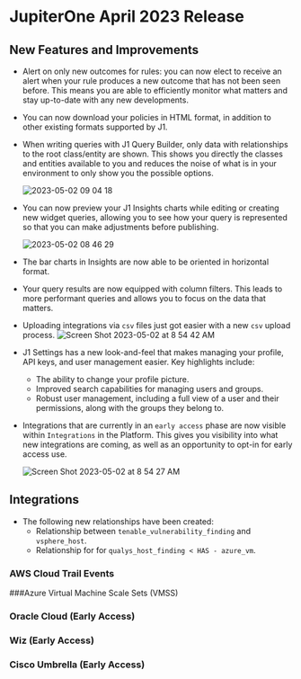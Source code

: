 # JupiterOne April 2023 Release

## New Features and Improvements

-  Alert on only new outcomes for rules: you can now elect to receive an alert when your rule produces a new outcome that has not been seen before. This means you are able to efficiently monitor what matters and stay up-to-date with any new developments.
- You can now download your policies in HTML format, in addition to other existing formats supported by J1.
- When writing queries with J1 Query Builder, only data with relationships to the root class/entity are shown. This shows you directly the classes and entities available to you and reduces the noise of what is in your environment to only show you the possible options. 

  ![2023-05-02 09 04 18](https://user-images.githubusercontent.com/112508192/235690691-55a1bd15-61ba-486d-8cef-6d2fc1b1c40d.gif)
- You can now preview your J1 Insights charts while editing or creating new widget queries, allowing you to see how your query is represented so that you can make adjustments before publishing.  

  ![2023-05-02 08 46 29](https://user-images.githubusercontent.com/112508192/235687392-ab976b0b-470f-4deb-832a-16607c954b71.gif)
- The bar charts in Insights are now able to be oriented in horizontal format. 
- Your query results are now equipped with column filters. This leads to more performant queries and allows you to focus on the data that matters. 
- Uploading integrations via `csv` files just got easier with a new `csv` upload process. 
![Screen Shot 2023-05-02 at 8 54 42 AM](https://user-images.githubusercontent.com/112508192/235687908-3f8bb6e5-b26b-4218-bc7d-e7b6d4919182.png)
- J1 Settings has a new look-and-feel that makes managing your profile, API keys, and user management easier. Key highlights include:
   - The ability to change your profile picture. 
   - Improved search capabilities for managing users and groups.
   - Robust user management, including a full view of a user and their permissions, along with the groups they belong to.
- Integrations that are currently in an `early access` phase are now visible within `Integrations` in the Platform. This gives you visibility into what new integrations are coming, as well as an opportunity to opt-in for early access use. 

   ![Screen Shot 2023-05-02 at 8 54 27 AM](https://user-images.githubusercontent.com/112508192/235687797-5cd1e975-fa88-439f-9e64-62ef51597f72.png) 



## Integrations
- The following new relationships have been created: 
  - Relationship between `tenable_vulnerability_finding` and `vsphere_host`.
  - Relationship for for `qualys_host_finding < HAS - azure_vm`. 

### AWS Cloud Trail Events

###Azure Virtual Machine Scale Sets (VMSS)

### Oracle Cloud (Early Access)

### Wiz (Early Access)

### Cisco Umbrella (Early Access)






